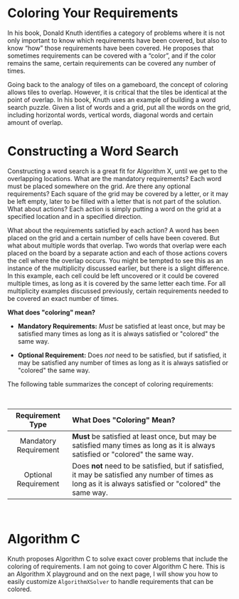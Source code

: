 # Coloring Your Requirements

In his book, Donald Knuth identifies a category of problems where it is not only important to know which requirements have been covered, but also to know “how” those requirements have been covered. He proposes that sometimes requirements can be covered with a “color”, and if the color remains the same, certain requirements can be covered any number of times.

Going back to the analogy of tiles on a gameboard, the concept of coloring allows tiles to overlap. However, it is critical that the tiles be identical at the point of overlap. In his book, Knuth uses an example of building a word search puzzle. Given a list of words and a grid, put all the words on the grid, including horizontal words, vertical words, diagonal words and certain amount of overlap.

# Constructing a Word Search

Constructing a word search is a great fit for Algorithm X, until we get to the overlapping locations. What are the mandatory requirements? Each word must be placed somewhere on the grid. Are there any optional requirements? Each square of the grid may be covered by a letter, or it may be left empty, later to be filled with a letter that is not part of the solution. What about actions? Each action is simply putting a word on the grid at a specified location and in a specified direction.

What about the requirements satisfied by each action? A word has been placed on the grid and a certain number of cells have been covered. But what about multiple words that overlap. Two words that overlap were each placed on the board by a separate action and each of those actions covers the cell where the overlap occurs. You might be tempted to see this as an instance of the multiplicity discussed earlier, but there is a slight difference. In this example, each cell could be left uncovered or it could be covered multiple times, as long as it is covered by the same letter each time. For all multiplicity examples discussed previously, certain requirements needed to be covered an exact number of times.

__What does "coloring" mean?__

* __Mandatory Requirements:__ _Must_ be satisfied at least once, but may be satisfied many times as long as it is always satisfied or "colored" the same way.
 
* __Optional Requirement:__ Does _not_ need to be satisfied, but if satisfied, it may be satisfied any number of times as long as it is always satisfied or "colored" the same way.
 
  

The following table summarizes the concept of coloring requirements:

<BR>

| Requirement Type | What Does "Coloring" Mean?   |
|:-----:|:-----------------------|
| Mandatory Requirement | __Must__ be satisfied at least once, but may be satisfied many times as long as it is always satisfied or "colored" the same way. |
| Optional Requirement | Does __not__ need to be satisfied, but if satisfied, it may be satisfied any number of times as long as it is always satisfied or "colored" the same way. |

<BR>

# Algorithm C

Knuth proposes Algorithm C to solve exact cover problems that include the coloring of requirements. I am not going to cover Algorithm C here. This is an Algorithm X playground and on the next page, I will show you how to easily customize `AlgorithmXSolver` to handle requirements that can be colored.
